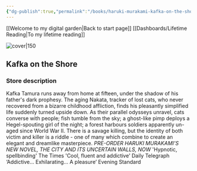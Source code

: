 ```yaml
---
{"dg-publish":true,"permalink":"/books/haruki-murakami-kafka-on-the-shore/","title":"\"Kafka on the Shore\""}
---
```


[[Welcome to my digital garden\|Back to start page]]
[[Dashboards/Lifetime Reading\|To my lifetime reading]]



![cover|150](http://books.google.com/books/content?id=L6AtuutQHpwC&printsec=frontcover&img=1&zoom=1&edge=curl&source=gbs_api)

## Kafka on the Shore


### Store description

Kafka Tamura runs away from home at fifteen, under the shadow of his father's dark prophesy. The aging Nakata, tracker of lost cats, who never recovered from a bizarre childhood affliction, finds his pleasantly simplified life suddenly turned upside down. As their parallel odysseys unravel, cats converse with people; fish tumble from the sky; a ghost-like pimp deploys a Hegel-spouting girl of the night; a forest harbours soldiers apparently un-aged since World War II. There is a savage killing, but the identity of both victim and killer is a riddle - one of many which combine to create an elegant and dreamlike masterpiece. *PRE-ORDER HARUKI MURAKAMI’S NEW NOVEL, THE CITY AND ITS UNCERTAIN WALLS, NOW* 'Hypnotic, spellbinding' The Times 'Cool, fluent and addictive' Daily Telegraph ‘Addictive... Exhilarating... A pleasure’ Evening Standard


```